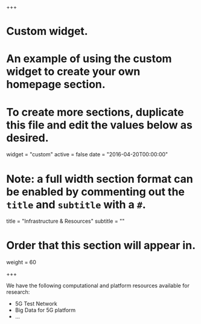 +++
# Custom widget.
# An example of using the custom widget to create your own homepage section.
# To create more sections, duplicate this file and edit the values below as desired.
widget = "custom"
active = false
date = "2016-04-20T00:00:00"

# Note: a full width section format can be enabled by commenting out the `title` and `subtitle` with a `#`.
title = "Infrastructure & Resources"
subtitle = ""

# Order that this section will appear in.
weight = 60

+++

We have the following computational and platform resources available for research:

* 5G Test Network
* Big Data for 5G platform 
* ...

